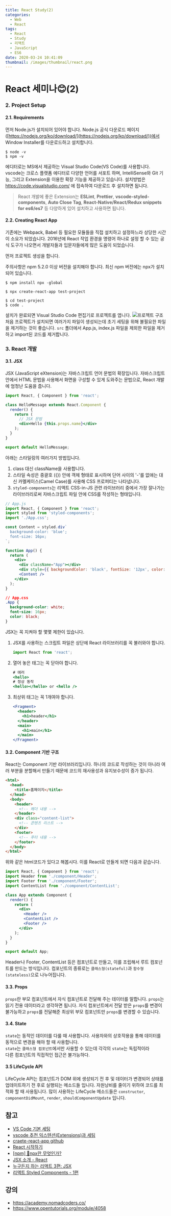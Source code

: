 ```yaml
---
title: React Study(2)
categories:
  - Web
  - React
tags:
  - React
  - Study
  - 리액트
  - JavaScript
  - ES6
date: 2020-03-24 10:41:09
thumbnail: /images/thumbnail/react.png
---
```


# React 세미나😊(2)

### 2. Project Setup

#### 2.1. Requirements

먼저 Node.js가 설치되어 있어야 합니다.
Node.js 공식 다운로드 페이지([https://nodejs.org/ko/download/](https://nodejs.org/ko/download/))에서 Window Installer를 다운로드하고 설치합니다.

```shell
$ node -v
$ npm -v
```

에디터로는 MS에서 제공하는 Visual Studio Code(VS Code)를 사용합니다. vscode는 크로스 플랫폼 에디터로 다양한 언어를 서포트 하며, IntelliSense와 Git 기능, 그리고 Extension을 이용한 확장 기능을 제공하고 있습니다.
설치방법은 https://code.visualstudio.com/ 에 접속하여 다운로드 후 설치하면 됩니다.

> React 개발에 좋은 Extension는 **ESLint**, **Prettier**, **vscode-styled-components**, **Auto Close Tag**, **React-Native/React/Redux snippets for es6/es7** 등 다양하게 있어 설치하고 사용하면 됩니다.

#### 2.2. Creating React App

기존에는 Webpack, Babel 등 필요한 모듈들을 직접 설치하고 설정하느라 상당한 시간이 소요가 되었습니다. 2016년에 React 작업 환경을 명령어 하나로 설정 할 수 있는 공식 도구가 나오면서 개발자들과 입문자들에게 많은 도움이 되었습니다.

먼저 프로젝트 생성을 합니다.

주의사항은 npm 5.2.0 이상 버전을 설치해야 합니다. 최신 npm 버전에는 npx가 설치되어 있습니다.

```shell
$ npm install npx -global

$ npx create-react-app test-project

$ cd test-project
$ code .
```

설치가 완료되면 Visual Studio Code 편집기로 프로젝트를 엽니다.
![프로젝트 구조](https://hgko1207.github.io/images/react/react-open.png '프로젝트 구조')
처음 프로젝트가 설치되면 여러가지 파일이 생성되는데 초기 세팅을 위해 불필요한 파일을 제거하는 것이 좋습니다. `src` 폴더에서 App.js, index.js 파일을 제외한 파일을 제거하고 import된 코드를 제거합니다.

### 3. React 개발

#### 3.1. JSX

JSX (JavaScript eXtension)는 자바스크립트 언어 문법의 확장입니다. 자바스크립트 안에서 HTML 문법을 사용해서 화면을 구성할 수 있게 도와주는 문법으로, React 개발에 엄청난 도움을 줍니다.

```jsx
import React, { Component } from 'react';

class HelloMessage extends React.Component {
  render() {
    return (
      // JSX 문법
      <div>Hello {this.props.name}</div>
    );
  }
}

export default HelloMessage;
```

아래는 스타일링의 여러가지 방법입니다.

1. class 대신 className을 사용합니다.
2. 스타일 속성은 중괄호 ({}) 안에 객체 형태로 표시하며 단어 사이의 '-'를 없애는 대신 카멜케이스(Camel Case)를 사용해 CSS 프로퍼티는 나타냅니다.
3. `styled-components`는 리액트 CSS-in-JS 관련 라이브러리 중에서 가장 잘나가는 라이브러리로써 자바스크립트 파일 안에 CSS를 작성하는 형태입니다.

```jsx
// App.js
import React, { Component } from 'react';
import styled from 'styled-components';
import './App.css';

const Content = styled.div`
  background-color: 'blue';
  font-size: 16px;
`;

function App() {
  return (
    <div>
      <div className="App"></div>
      <div style={{ backgroundColor: 'black', fontSize: '12px', color: 'white' }}></div>
      <Content />
    </div>
  );
}
```

```css
// App.css
.App {
  background-color: white;
  font-size: 16px;
  color: black;
}
```

JSX는 꼭 지켜야 할 몇몇 제한이 있습니다.

1. JSX를 사용하는 스크립트 파일은 상단에 React 라이브러리를 꼭 불러와야 합니다.
   ```jsx
   import React from 'react';
   ```
2. 열어 놓은 태그는 꼭 닫아야 합니다.
   ```jsx
   # 에러
   <hello>
   # 정상 동작
   <hello></hello> or <hello />
   ```
3. 최상위 태그는 꼭 1개여야 합니다.
   ```jsx
   <Fragment>
     <header>
       <h1>header</h1>
     </header>
     <main>
       <h1>main</h1>
     </main>
   </Fragment>
   ```

#### 3.2. Component 기반 구조

React는 Component 기반 라이브러리입니다. 하나의 코드로 작성하는 것이 아니라 여러 부분을 분할해서 만들기 때문에 코드의 재사용성과 유지보수성이 증가 됩니다.

```html
<html>
  <head>
    <title>홈페이지</title>
  </head>
  <body>
    <header>
      <!-- 헤더 내용 -->
    </header>
    <div class="content-list">
      <!-- 콘텐츠 리스트 -->
    </div>
    <footer>
      <!-- 푸터 내용 -->
    </footer>
  </body>
</html>
```

위와 같은 html코드가 있다고 해봅시다. 이를 React로 만들게 되면 다음과 같습니다.

```jsx
import React, { Component } from 'react';
import Header from './component/Header';
import Footer from './component/Footer';
import ContentList from './component/ContentList';

class App extends Component {
  render() {
    return (
      <div>
        <Header />
        <ContentList />
        <Footer />
      </div>
    );
  }
}

export default App;
```

Header나 Footer, ContentList 등은 컴포넌트로 만들고, 이를 조립해서 루트 컴포넌트를 만드는 방식입니다. 컴포넌트의 종류로는 `클래스형(stateful)`과 `함수형(stateless)`으로 나누어집니다.

#### 3.3. Props

`props`란 부모 컴포넌트에서 자식 컴포넌트로 전달해 주는 데이터를 말합니다.
`props`는 읽기 전용 데이터라고 생각하면 됩니다. 자식 컴포넌트에서 전달 받은 `props`를 변경이 불가능하고 `props`를 전달해준 최상위 부모 컴포넌트만 `props`를 변경할 수 있습니다.

#### 3.4. State

`state`는 동적인 데이터를 다룰 때 사용합니다. 사용자와의 상호작용을 통해 데이터를 동적으로 변경을 해야 할 때 사용합니다.  
`state`는 `클래스형 컴포넌트`에서만 사용할 수 있는데 각각의 `state`는 독립적이라  
다른 컴포넌트의 직접적인 접근은 불가능하다.

#### 3.5 LifeCycle API

LifeCycle API는 컴포넌트가 DOM 위에 생성되기 전 후 및 데이터가 변경되어 상태를 업데이트하기 전 후로 실행되는 메소드들 입니다. 자원낭비를 줄이기 위하여 코드를 최적화 할 때 사용됩니다. 많이 사용하는 LifeCycle 메소드들은 `constructor`, `componentDidMount`, `render`, `shouldComponentUpdate` 입니다.

## 참고

- [VS Code 기본 세팅](https://gomcine.tistory.com/entry/VS-Code-%EA%B8%B0%EB%B3%B8-%EC%84%B8%ED%8C%85?category=624630)
- [vscode 추천 익스텐션(Extensions)과 세팅](https://caesiumy.github.io/2019/04/02/vscode-recommended-extensions/)
- [craete-react-app github](https://github.com/facebook/create-react-app)
- [React 시작하기](https://reactjs-kr.firebaseapp.com/docs/installation.html)
- [[npm] 🤔npx란 무엇인가?](https://geonlee.tistory.com/32)
- [JSX 소개 - React](https://reactjs-kr.firebaseapp.com/docs/introducing-jsx.html)
- [누구든지 하는 리액트 3편: JSX](https://velopert.com/3626)
- [리액트 Styled Components - 1편](https://velog.io/@taewo/%EB%A6%AC%EC%95%A1%ED%8A%B8-Styled-Components-76jsolbaf8)

## 강의

- https://academy.nomadcoders.co/
- https://www.opentutorials.org/module/4058
